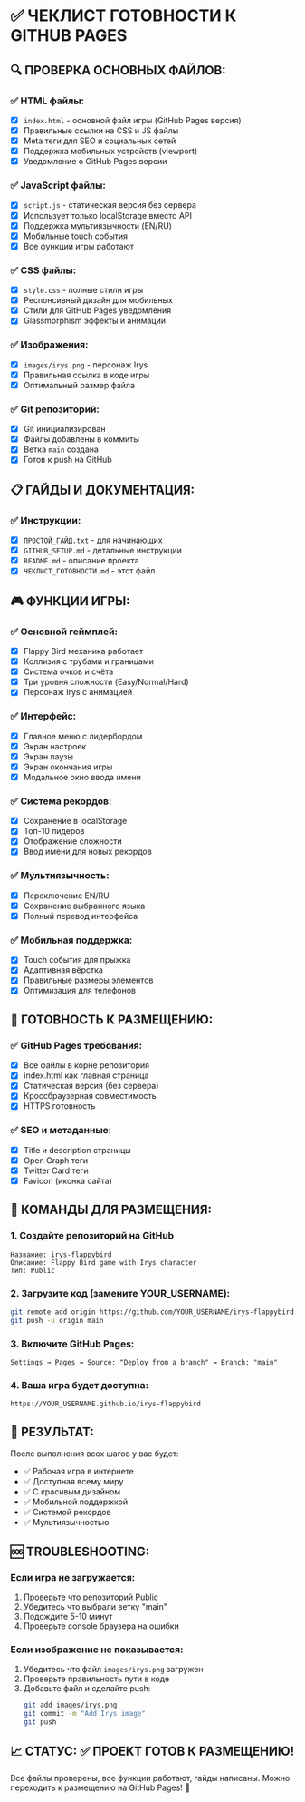 # ✅ ЧЕКЛИСТ ГОТОВНОСТИ К GITHUB PAGES

## 🔍 ПРОВЕРКА ОСНОВНЫХ ФАЙЛОВ:

### ✅ HTML файлы:
- [x] `index.html` - основной файл игры (GitHub Pages версия)
- [x] Правильные ссылки на CSS и JS файлы
- [x] Meta теги для SEO и социальных сетей
- [x] Поддержка мобильных устройств (viewport)
- [x] Уведомление о GitHub Pages версии

### ✅ JavaScript файлы:
- [x] `script.js` - статическая версия без сервера
- [x] Использует только localStorage вместо API
- [x] Поддержка мультиязычности (EN/RU)
- [x] Мобильные touch события
- [x] Все функции игры работают

### ✅ CSS файлы:
- [x] `style.css` - полные стили игры
- [x] Респонсивный дизайн для мобильных
- [x] Стили для GitHub Pages уведомления
- [x] Glassmorphism эффекты и анимации

### ✅ Изображения:
- [x] `images/irys.png` - персонаж Irys
- [x] Правильная ссылка в коде игры
- [x] Оптимальный размер файла

### ✅ Git репозиторий:
- [x] Git инициализирован
- [x] Файлы добавлены в коммиты
- [x] Ветка `main` создана
- [x] Готов к push на GitHub

## 📋 ГАЙДЫ И ДОКУМЕНТАЦИЯ:

### ✅ Инструкции:
- [x] `ПРОСТОЙ_ГАЙД.txt` - для начинающих
- [x] `GITHUB_SETUP.md` - детальные инструкции
- [x] `README.md` - описание проекта
- [x] `ЧЕКЛИСТ_ГОТОВНОСТИ.md` - этот файл

## 🎮 ФУНКЦИИ ИГРЫ:

### ✅ Основной геймплей:
- [x] Flappy Bird механика работает
- [x] Коллизия с трубами и границами
- [x] Система очков и счёта
- [x] Три уровня сложности (Easy/Normal/Hard)
- [x] Персонаж Irys с анимацией

### ✅ Интерфейс:
- [x] Главное меню с лидербордом
- [x] Экран настроек
- [x] Экран паузы
- [x] Экран окончания игры
- [x] Модальное окно ввода имени

### ✅ Система рекордов:
- [x] Сохранение в localStorage
- [x] Топ-10 лидеров
- [x] Отображение сложности
- [x] Ввод имени для новых рекордов

### ✅ Мультиязычность:
- [x] Переключение EN/RU
- [x] Сохранение выбранного языка
- [x] Полный перевод интерфейса

### ✅ Мобильная поддержка:
- [x] Touch события для прыжка
- [x] Адаптивная вёрстка
- [x] Правильные размеры элементов
- [x] Оптимизация для телефонов

## 🚀 ГОТОВНОСТЬ К РАЗМЕЩЕНИЮ:

### ✅ GitHub Pages требования:
- [x] Все файлы в корне репозитория
- [x] index.html как главная страница
- [x] Статическая версия (без сервера)
- [x] Кроссбраузерная совместимость
- [x] HTTPS готовность

### ✅ SEO и метаданные:
- [x] Title и description страницы
- [x] Open Graph теги
- [x] Twitter Card теги
- [x] Favicon (иконка сайта)

## 🎯 КОМАНДЫ ДЛЯ РАЗМЕЩЕНИЯ:

### 1. Создайте репозиторий на GitHub
```
Название: irys-flappybird
Описание: Flappy Bird game with Irys character
Тип: Public
```

### 2. Загрузите код (замените YOUR_USERNAME):
```bash
git remote add origin https://github.com/YOUR_USERNAME/irys-flappybird.git
git push -u origin main
```

### 3. Включите GitHub Pages:
```
Settings → Pages → Source: "Deploy from a branch" → Branch: "main"
```

### 4. Ваша игра будет доступна:
```
https://YOUR_USERNAME.github.io/irys-flappybird
```

## 🎉 РЕЗУЛЬТАТ:

После выполнения всех шагов у вас будет:
- ✅ Рабочая игра в интернете
- ✅ Доступная всему миру
- ✅ С красивым дизайном
- ✅ Мобильной поддержкой
- ✅ Системой рекордов
- ✅ Мультиязычностью

## 🆘 TROUBLESHOOTING:

### Если игра не загружается:
1. Проверьте что репозиторий Public
2. Убедитесь что выбрали ветку "main"
3. Подождите 5-10 минут
4. Проверьте console браузера на ошибки

### Если изображение не показывается:
1. Убедитесь что файл `images/irys.png` загружен
2. Проверьте правильность пути в коде
3. Добавьте файл и сделайте push:
   ```bash
   git add images/irys.png
   git commit -m "Add Irys image"
   git push
   ```

## 📈 СТАТУС: ✅ ПРОЕКТ ГОТОВ К РАЗМЕЩЕНИЮ!

Все файлы проверены, все функции работают, гайды написаны.
Можно переходить к размещению на GitHub Pages! 🚀 